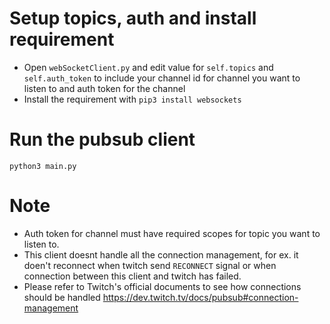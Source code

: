 # Setup topics, auth and install requirement
* Open `webSocketClient.py` and edit value for `self.topics` and `self.auth_token` to include your channel id for channel you want to listen to and auth token for the channel
* Install the requirement with `pip3 install websockets`

# Run the pubsub client
`python3 main.py`

# Note
* Auth token for channel must have required scopes for topic you want to listen to.
* This client doesnt handle all the connection management, for ex. it doen't reconnect when twitch send `RECONNECT` signal or when connection between this client and twitch has failed.
* Please refer to Twitch's official documents to see how connections should be handled <https://dev.twitch.tv/docs/pubsub#connection-management>
